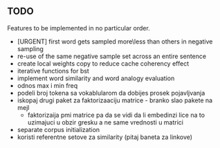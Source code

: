 ## TODO

Features to be implemented in no particular order.

* [URGENT] first word gets sampled more\less than others in negative sampling
* re-use of the same negative sample set across an entire sentence
* create local weights copy to reduce cache coherency effect
* iterative functions for bst
* implement word similarity and word analogy evaluation
* odnos max i min freq
* podeli broj tokena sa vokablularom da dobijes prosek pojavljvanja
* iskopaj drugi paket za faktorizaaciju matrice - branko slao pakete na mejl
	- faktorizaija pmi matrice pa da se vidi da li embedinzi lice na to
	  uzimajuci u obzir gresku a ne same vrednosti u matrici
* separate corpus initialization
* koristi referentne setove za similarity (pitaj baneta za linkove)
